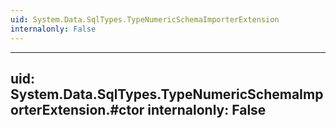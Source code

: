 ```yaml
---
uid: System.Data.SqlTypes.TypeNumericSchemaImporterExtension
internalonly: False
---
```


---
uid: System.Data.SqlTypes.TypeNumericSchemaImporterExtension.#ctor
internalonly: False
---
